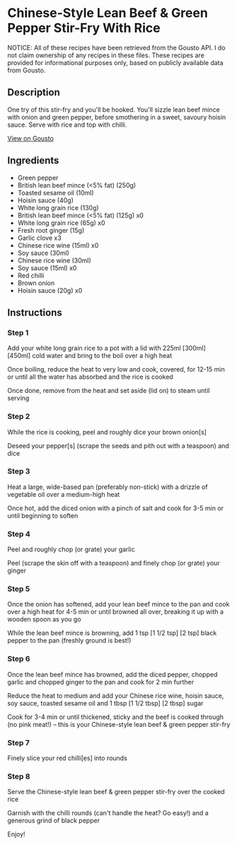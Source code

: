# Chinese-Style Lean Beef & Green Pepper Stir-Fry With Rice

NOTICE: All of these recipes have been retrieved from the Gousto API. I do not claim ownership of any recipes in these files. These recipes are provided for informational purposes only, based on publicly available data from Gousto.

## Description

One try of this stir-fry and you'll be hooked. You'll sizzle lean beef mince with onion and green pepper, before smothering in a sweet, savoury hoisin sauce. Serve with rice and top with chilli. 

[View on Gousto](https://www.gousto.co.uk/recipes/cookbook/chinese-style-lean-beef-pepper-stir-fry)

## Ingredients

- Green pepper
- British lean beef mince (<5% fat) (250g)
- Toasted sesame oil (10ml)
- Hoisin sauce (40g)
- White long grain rice (130g)
- British lean beef mince (<5% fat) (125g) x0
- White long grain rice (65g) x0
- Fresh root ginger (15g)
- Garlic clove x3
- Chinese rice wine (15ml) x0
- Soy sauce (30ml)
- Chinese rice wine (30ml)
- Soy sauce (15ml) x0
- Red chilli
- Brown onion
- Hoisin sauce (20g) x0

## Instructions


### Step 1

Add your white long grain rice to a pot with a lid with 225ml <span class="text-purple">[300ml]</span> <span class="text-danger">[450ml]</span> cold water and bring to the boil over a high heat

Once boiling, reduce the heat to very low and cook, covered, for 12-15 min or until all the water has absorbed and the rice is cooked

Once done, remove from the heat and set aside (lid on) to steam until serving


### Step 2

While the rice is cooking, peel and roughly dice your brown onion[s]

Deseed your pepper[s]<span class="text-danger"> </span>(scrape the seeds and pith out with a teaspoon) and dice


### Step 3

Heat a large, wide-based pan (preferably non-stick) with a drizzle of vegetable oil over a medium-high heat

Once hot, add the diced onion with a pinch of salt and cook for 3-5 min or until beginning to soften


### Step 4

Peel and roughly chop (or grate) your garlic

Peel (scrape the skin off with a teaspoon) and finely chop (or grate) your ginger


### Step 5

Once the onion has softened, add your lean beef mince to the pan and cook over a high heat for 4-5 min or until browned all over, breaking it up with a wooden spoon as you go

While the lean beef mince is browning, add 1 tsp <span class="text-purple">[1 1/2 tsp]</span><span class="text-danger"> [2 tsp] </span>black pepper to the pan (freshly ground is best!)


### Step 6

Once the lean beef mince has browned, add the diced pepper, chopped garlic and chopped ginger to the pan and cook for 2 min further

Reduce the heat to medium and add your Chinese rice wine, hoisin sauce, soy sauce, toasted sesame oil and 1 tbsp <span class="text-purple">[1 1/2 tbsp]</span> <span class="text-danger">[2 tbsp]</span> sugar

Cook for 3-4 min or until thickened, sticky and the beef is cooked through (no pink meat!) – this is your Chinese-style lean beef & green pepper stir-fry


### Step 7

Finely slice your red chilli[es]<span class="text-danger"> </span>into rounds

### Step 8

Serve the Chinese-style lean beef & green pepper stir-fry over the cooked rice

Garnish with the chilli rounds (can't handle the heat? Go easy!) and a generous grind of black pepper

Enjoy!

